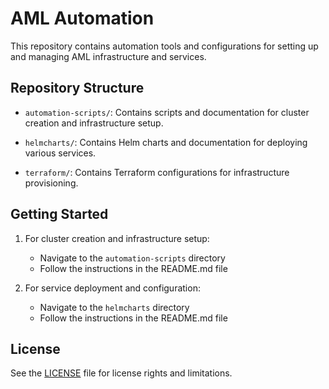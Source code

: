 # AML Automation

This repository contains automation tools and configurations for setting up and managing AML infrastructure and services.

## Repository Structure

- `automation-scripts/`: Contains scripts and documentation for cluster creation and infrastructure setup.

- `helmcharts/`: Contains Helm charts and documentation for deploying various services.

- `terraform/`: Contains Terraform configurations for infrastructure provisioning.

## Getting Started

1. For cluster creation and infrastructure setup:
   - Navigate to the `automation-scripts` directory
   - Follow the instructions in the README.md file

2. For service deployment and configuration:
   - Navigate to the `helmcharts` directory
   - Follow the instructions in the README.md file

## License

See the [LICENSE](LICENSE) file for license rights and limitations.
